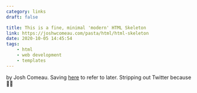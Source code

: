 ```yaml
---
category: links
draft: false

title: This is a fine, minimal 'modern' HTML Skeleton
link: https://joshwcomeau.com/pasta/html/html-skeleton
date: 2020-10-05 14:45:54
tags:
    - html
    - web development
    - templates
---
```


by Josh Comeau. Saving [here](/misc/h/html-template.txt) to refer to later. Stripping out Twitter because 🤷‍♂️

